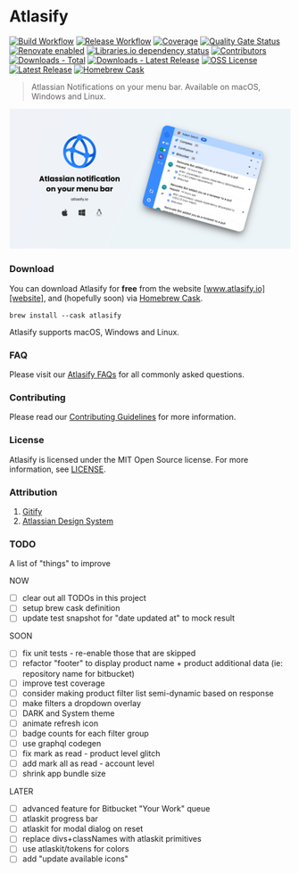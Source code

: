 # Atlasify 

[![Build Workflow][build-workflow-badge]][github-actions] [![Release Workflow][release-workflow-badge]][github-actions] [![Coverage][coverage-badge]][coverage] [![Quality Gate Status][quality-badge]][quality] [![Renovate enabled][renovate-badge]][renovate] [![Libraries.io dependency status][librariesio-badge]][librariesio] [![Contributors][contributors-badge]][github] [![Downloads - Total][downloads-total-badge]][website] [![Downloads - Latest Release][downloads-latest-badge]][website] [![OSS License][license-badge]][license] [![Latest Release][github-release-badge]][github-releases] [![Homebrew Cask][homebrew-cask-badge]][homebrew-cask]

> Atlassian Notifications on your menu bar. Available on macOS, Windows and Linux.

![Atlasify](docs/public//images//social.png)

### Download

You can download Atlasify for **free** from the website [www.atlasify.io][website], and (hopefully soon) via [Homebrew Cask][brew].

```shell
brew install --cask atlasify
```

Atlasify supports macOS, Windows and Linux.

### FAQ

Please visit our [Atlasify FAQs][faqs] for all commonly asked questions.

### Contributing

Please read our [Contributing Guidelines](CONTRIBUTING.md) for more information.

### License

Atlasify is licensed under the MIT Open Source license. 
For more information, see [LICENSE](LICENSE).


### Attribution

1. [Gitify][attribution-gitify]
2. [Atlassian Design System][attribution-atlassian]

### TODO

A list of "things" to improve

NOW
- [ ] clear out all TODOs in this project
- [ ] setup brew cask definition
- [ ] update test snapshot for "date updated at" to mock result

SOON
- [ ] fix unit tests - re-enable those that are skipped
- [ ] refactor "footer" to display product name + product additional data (ie: repository name for bitbucket)
- [ ] improve test coverage
- [ ] consider making product filter list semi-dynamic based on response
- [ ] make filters a dropdown overlay
- [ ] DARK and System theme
- [ ] animate refresh icon
- [ ] badge counts for each filter group
- [ ] use graphql codegen
- [ ] fix mark as read - product level glitch
- [ ] add mark all as read - account level
- [ ] shrink app bundle size

LATER
- [ ] advanced feature for Bitbucket "Your Work" queue
- [ ] atlaskit progress bar
- [ ] atlaskit for modal dialog on reset
- [ ] replace divs+classNames with atlaskit primitives
- [ ] use atlaskit/tokens for colors
- [ ] add "update available icons"

<!-- LINK LABELS -->
[website]: https://www.atlasify.io
[faqs]: https://www.atlasify.io/faq/
[github]: https://github.com/setchy/atlasify
[github-actions]: https://github.com/setchy/atlasify/actions
[github-releases]: https://github.com/setchy/atlasify/releases/latest
[github-website]: https://github.com/setchy/atlasify-website
[github-website-pulls]: https://github.com/setchy/atlasify-website/pulls
[brew]: https://brew.sh/
[homebrew-cask]: https://formulae.brew.sh/cask/atlasify
[coverage-badge]: https://img.shields.io/sonar/coverage/setchy_atlasify?server=https%3A%2F%2Fsonarcloud.io&logo=sonarcloud
[coverage]: https://sonarcloud.io/summary/new_code?id=setchy_atlasify
[quality-badge]: https://img.shields.io/sonar/quality_gate/setchy_atlasify?server=https%3A%2F%2Fsonarcloud.io&logo=sonarcloud
[quality]: https://sonarcloud.io/summary/new_code?id=setchy_atlasify
[build-workflow-badge]: https://github.com/setchy/atlasify/actions/workflows/build.yml/badge.svg
[release-workflow-badge]: https://github.com/setchy/atlasify/actions/workflows/release.yml/badge.svg
[downloads-total-badge]: https://img.shields.io/github/downloads/setchy/atlasify/total?label=downloads@all&logo=github
[downloads-latest-badge]: https://img.shields.io/github/downloads/setchy/atlasify/latest/total?logo=github
[contributors-badge]: https://img.shields.io/github/contributors/setchy/atlasify?logo=github
[librariesio]: https://libraries.io/
[librariesio-badge]: https://img.shields.io/librariesio/github/setchy/atlasify?logo=librariesdotio
[license]: LICENSE
[license-badge]: https://img.shields.io/github/license/setchy/atlasify?logo=github
[github-release-badge]: https://img.shields.io/github/v/release/setchy/atlasify?logo=github
[homebrew-cask-badge]: https://img.shields.io/homebrew/cask/v/atlasify?logo=homebrew
[renovate]: https://renovatebot.com/
[renovate-badge]: https://img.shields.io/badge/renovate-enabled-brightgreen.svg?logo=renovate

[attribution-gitify]: https://gitify.io
[attribution-atlassian]: https://atlassian.design/
